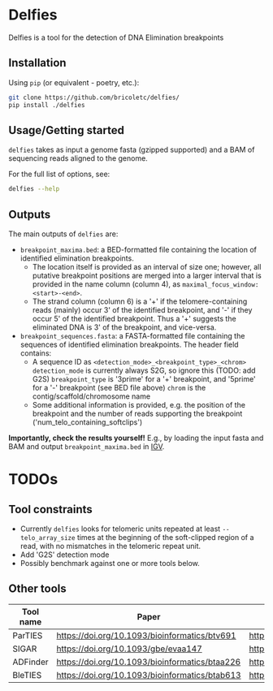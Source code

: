 # Delfies

Delfies is a tool for the detection of DNA Elimination breakpoints 

## Installation

Using `pip` (or equivalent - poetry, etc.): 
```sh
git clone https://github.com/bricoletc/delfies/
pip install ./delfies
```

## Usage/Getting started

`delfies` takes as input a genome fasta (gzipped supported) and a BAM of sequencing reads 
aligned to the genome. 

For the full list of options, see:

```sh
delfies --help
```

## Outputs

The main outputs of `delfies` are:

- `breakpoint_maxima.bed`: a BED-formatted file containing the location of identified 
   elimination breakpoints. 
   - The location itself is provided as an interval of size one; however, 
     all putative breakpoint positions are merged into a larger interval 
     that is provided in the name column (column 4), as `maximal_focus_window: <start>-<end>`.
    - The strand column (column 6) is a '+' if the telomere-containing reads (mainly) occur 
      3' of the identified breakpoint, and '-' if they occur 5' of the identified breakpoint. 
      Thus a '+' suggests the eliminated DNA is 3' of the breakpoint, and vice-versa.
- `breakpoint_sequences.fasta`: a FASTA-formatted file containing the sequences 
   of identified elimination breakpoints. The header field contains:
   - A sequence ID as `<detection_mode>_<breakpoint_type>_<chrom>`
     `detection_mode` is currently always S2G, so ignore this (TODO: add G2S)
     `breakpoint_type` is '3prime' for a '+' breakpoint, and '5prime' for a '-' breakpoint (see BED file above)
     `chrom` is the contig/scaffold/chromosome name
    - Some additional information is provided, e.g. the position of the breakpoint 
      and the number of reads supporting the breakpoint ('num_telo_containing_softclips')

**Importantly, check the results yourself!** E.g., by loading the input fasta and BAM and 
output `breakpoint_maxima.bed` in [IGV](https://github.com/igvteam/igv).

# TODOs 

## Tool constraints

* Currently `delfies` looks for telomeric units repeated at least `--telo_array_size` times 
  at the beginning of the soft-clipped region of a read, with no mismatches in the telomeric 
  repeat unit.
* Add 'G2S' detection mode
* Possibly benchmark against one or more tools below.

## Other tools

| Tool name   | Paper | Code |
| ----------- | ----- | ---- |
| ParTIES     | https://doi.org/10.1093/bioinformatics/btv691  | https://github.com/oarnaiz/ParTIES |
| SIGAR       | https://doi.org/10.1093/gbe/evaa147 | https://github.com/yifeng-evo/SIGAR |
| ADFinder    | https://doi.org/10.1093/bioinformatics/btaa226 | https://github.com/weibozheng/ADFinder |
| BleTIES     | https://doi.org/10.1093/bioinformatics/btab613 | https://github.com/Swart-lab/bleties |

